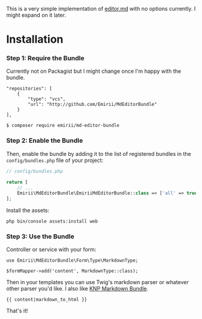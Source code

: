 This is a very simple implementation of [editor.md](https://github.com/pandao/editor.md) with no options currently. I might expand on it later.

Installation
============

### Step 1: Require the Bundle

Currently not on Packagist but I might change once I'm happy with the bundle.

```console
"repositories": [
    {
        "type": "vcs",
        "url": "http://github.com/Emirii/MdEditorBundle"
    }
],
```

```console
$ composer require emirii/md-editor-bundle
```

### Step 2: Enable the Bundle

Then, enable the bundle by adding it to the list of registered bundles
in the `config/bundles.php` file of your project:

```php
// config/bundles.php

return [
    // ...
    Emirii\MdEditorBundle\EmiriiMdEditorBundle::class => ['all' => true],
];
```

Install the assets:
```
php bin/console assets:install web
```

### Step 3: Use the Bundle

Controller or service with your form:
```
use Emirii\MdEditorBundle\Form\Type\MarkdownType;

$formMapper->add('content', MarkdownType::class);
```

Then in your templates you can use Twig's markdown parser or whatever other parser you'd like. I also like [KNP Markdown Bundle](https://github.com/KnpLabs/KnpMarkdownBundle).
```
{{ content|markdown_to_html }}
```

That's it!
